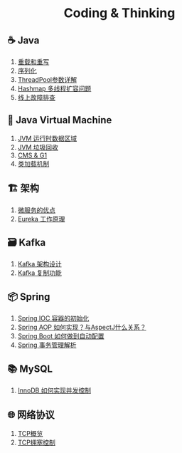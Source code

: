 <h1 align = "center">Coding & Thinking</h1>

## :coffee: Java
1. [重载和重写](./doc/Java/Overload.md)
2. [序列化](./doc/Java/Serialization.md)
3. [ThreadPool参数详解](./doc/Java/ThreadPool-Param.md)
4. [Hashmap 多线程扩容问题](./doc/Java/Why-rehash()-Cause-Infinite-Loop-in-JDK7.md)
5. [线上故障排查](./doc/Java/Online-problem.md)

## :game_die: Java Virtual Machine
1. [JVM 运行时数据区域](./doc/JVM/01-Runtime-Data-Area.md)
2. [JVM 垃圾回收](./doc/JVM/02-GC.md)
3. [CMS & G1](./doc/JVM/03-CMS-G1.md)
4. [类加载机制](./doc/JVM/04-Classloader.md)

## :building_construction: 架构
1. [微服务的优点](./doc/Architecture/Advantages-of-Using-Microservices.md)
2. [Eureka 工作原理](./doc/Architecture/Eureka-Intro.md)

## :card_file_box: Kafka
1. [Kafka 架构设计](./doc/Kafka/01-Kafka-Intro.md)
2. [Kafka 复制功能](./doc/Kafka/02-Kafka-Replication.md)

## :package: Spring
1. [Spring IOC 容器的初始化](./doc/Spring/IOC-Initialization.md)
2. [Spring AOP 如何实现？与AspectJ什么关系？](./doc/Spring/Spring-AOP-AspectJ.md)
3. [Spring Boot 如何做到自动配置](./doc/Spring/How-does-SpringBoot-Work.md)
4. [Spring 事务管理解析](./doc/Spring/Spring-Transaction.md)

## :books: MySQL
1. [InnoDB 如何实现并发控制](./doc/MySQL/InnoDB-High-Performance.md)

## :globe_with_meridians: 网络协议
1. [TCP概览](./doc/Network/TCP.md)
2. [TCP拥塞控制](./doc/Network/TCP-Congestion-Handling.md)